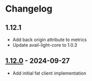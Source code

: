 # Changelog

## 1.12.1

- Add back origin attribute to metrics
- Update avail-light-core to 1.0.3

## [1.12.0](https://github.com/availproject/avail-light/releases/tag/avail-light-fat-v1.12.0) - 2024-09-27

- Add initial fat client implementation
